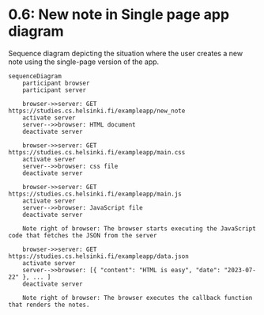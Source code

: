 <h1>0.6: New note in Single page app diagram</h1>

Sequence diagram depicting the situation where the user creates a new note using the single-page version of the app.

```mermaid
sequenceDiagram
    participant browser
    participant server

    browser->>server: GET https://studies.cs.helsinki.fi/exampleapp/new_note
    activate server
    server-->>browser: HTML document
    deactivate server

    browser->>server: GET https://studies.cs.helsinki.fi/exampleapp/main.css
    activate server
    server-->>browser: css file
    deactivate server

    browser->>server: GET https://studies.cs.helsinki.fi/exampleapp/main.js
    activate server
    server-->>browser: JavaScript file
    deactivate server

    Note right of browser: The browser starts executing the JavaScript code that fetches the JSON from the server

    browser->>server: GET https://studies.cs.helsinki.fi/exampleapp/data.json
    activate server
    server-->>browser: [{ "content": "HTML is easy", "date": "2023-07-22" }, ... ]
    deactivate server

    Note right of browser: The browser executes the callback function that renders the notes.
```